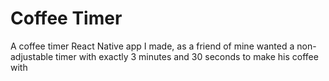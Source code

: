 # Coffee Timer
A coffee timer React Native app I made, as a friend of mine wanted a non-adjustable timer with exactly 3 minutes and 30 seconds to make his coffee with
